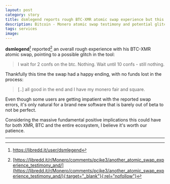 ```yaml
---
layout: post
category: story
title: dsmlegend reports rough BTC-XMR atomic swap experience but this time no funds are lost
description: Bitcoin - Monero atomic swap testimony and potential glitch discovered by dsmlegend 
tags: services
image: 
---
```


**dsmlegend**[^1] reported[^2] an overall rough experience with his BTC-XMR atomic swap, pointing to a possible glitch in the tool:

> I wait for 2 confs on the btc. Nothing. Wait until 10 confs - still nothing.

Thankfully this time the swap had a happy ending, with no funds lost in the process:

> [..] all good in the end and I have my monero fair and square.

Even though some users are getting impatient with the reported swap errors, it's only natural for a brand new software that is barely out of beta to not be perfect. 

Considering the massive fundamental positive implications this could have for both XMR, BTC and the entire ecosystem, I believe it's worth our patience.

---

[^1]: https://libredd.it/user/dsmlegend
[^2]: [https://libredd.it/r/Monero/comments/pcike3/another_atomic_swap_experience_testimony_and/](https://libredd.it/r/Monero/comments/pcike3/another_atomic_swap_experience_testimony_and/){:target="_blank"}{:rel="nofollow"}
